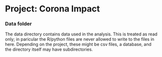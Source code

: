# Project: Corona Impact
### Data folder

The data directory contains data used in the analysis. This is treated as read only; in paricular 
the R/python files are never allowed to write to the files in here. Depending on the project, these 
might be csv files, a database, and the directory itself may have subdirectories.
